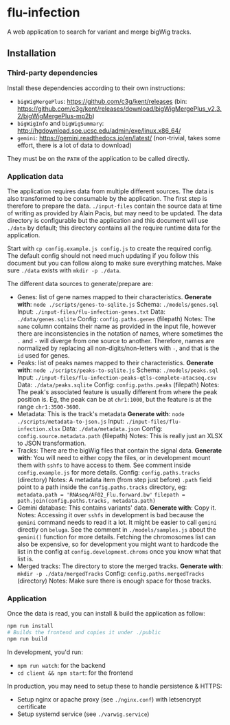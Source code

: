# flu-infection

A web application to search for variant and merge bigWig tracks.

## Installation

### Third-party dependencies

Install these dependencies according to their own instructions:
 - `bigWigMergePlus`: https://github.com/c3g/kent/releases (bin: https://github.com/c3g/kent/releases/download/bigWigMergePlus_v2.3.2/bigWigMergePlus-mp2b)
 - `bigWigInfo` and `bigWigSummary`: http://hgdownload.soe.ucsc.edu/admin/exe/linux.x86_64/
 - `gemini`: https://gemini.readthedocs.io/en/latest/ (non-trivial, takes some effort, there is a lot of data to download)

They must be on the `PATH` of the application to be called directly.

### Application data

The application requires data from multiple different sources. The data
is also transformed to be consumable by the application. The first step
is therefore to prepare the data. `./input-files` contain the source data
at time of writing as provided by Alain Pacis, but may need to be updated.
The data directory is configurable but the application and this document
will use `./data` by default; this directory contains all the require
runtime data for the application.

Start with `cp config.example.js config.js` to create the required config.
The default config should not need much updating if you follow this document
but you can follow along to make sure everything matches. Make sure `./data`
exists with `mkdir -p ./data`.

The different data sources to generate/prepare are:
 - Genes: list of gene names mapped to their characteristics.
     **Generate with**: `node ./scripts/genes-to-sqlite.js`
     Schema: `./models/genes.sql`
     Input: `./input-files/flu-infection-genes.txt`
     Data: `./data/genes.sqlite`
     Config: `config.paths.genes` (filepath)
     Notes: The `name` column contains their name as provided in the input file,
     however there are inconsistencies in the notation of names, where sometimes
     the `.` and `-` will diverge from one source to another. Therefore, names are
     normalized by replacing all non-digits/non-letters with `-`, and that is the
     `id` used for genes.
 - Peaks: list of peaks names mapped to their characteristics.
     **Generate with**: `node ./scripts/peaks-to-sqlite.js`
     Schema: `./models/peaks.sql`
     Input: `./input-files/flu-infection-peaks-qtls-complete-atacseq.csv`
     Data: `./data/peaks.sqlite`
     Config: `config.paths.peaks` (filepath)
     Notes: The peak's associated feature is usually different from where the
     peak position is. Eg, the peak can be at `chr1:1000`, but the feature is
     at the range `chr1:3500-3600`.
 - Metadata: This is the track's metadata
     **Generate with**: `node ./scripts/metadata-to-json.js`
     Input: `./input-files/flu-infection.xlsx`
     Data: `./data/metadata.json`
     Config: `config.source.metadata.path` (filepath)
     Notes: This is really just an XLSX to JSON transformation.
 - Tracks: There are the bigWig files that contain the signal data.
     **Generate with**: You will need to either copy the files, or
      in development mount them with `sshfs` to have access to them.
      See comment inside `config.example.js` for more details.
     Config: `config.paths.tracks` (directory)
     Notes: A metadata item (from step just before) `.path` field
      point to a path inside the `config.paths.tracks` directory, eg:
      `metadata.path = 'RNAseq/AF02_Flu.forward.bw'`
      `filepath = path.join(config.paths.tracks, metadata.path)`
 - Gemini database: This contains variants' data.
     **Generate with**: Copy it.
     Notes: Accessing it over `sshfs` in development is bad because the
     `gemini` command needs to read it a lot. It might be easier to call
     `gemini` directly on `beluga`. See the comment in `./models/samples.js`
     about the `gemini()` function for more details.
     Fetching the chromosomes list can also be expensive, so for development
     you might want to hardcode the list in the config at
     `config.development.chroms` once you know what that list is.
 - Merged tracks: The directory to store the merged tracks.
     **Generate with**: `mkdir -p ./data/mergedTracks`
     Config: `config.paths.mergedTracks` (directory)
     Notes: Make sure there is enough space for those tracks.

### Application

Once the data is read, you can install & build the application as follow:

```sh
npm run install
# Builds the frontend and copies it under ./public
npm run build
```

In development, you'd run:
 - `npm run watch`: for the backend
 - `cd client && npm start`: for the frontend

In production, you may need to setup these to handle persistence & HTTPS:
 - Setup nginx or apache proxy (see `./nginx.conf`) with letsencrypt certificate
 - Setup systemd service (see `./varwig.service`)
